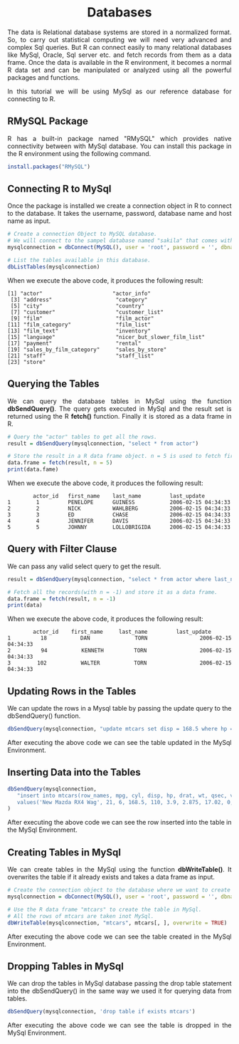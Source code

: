 <div align='justify'>

# <div align='center'>Databases</div>

The data is Relational database systems are stored in a normalized format. So, to carry out statistical computing we will need very advanced and complex Sql queries. But R can connect easily to many relational databases like MySql, Oracle, Sql server etc. and fetch records from them as a data frame. Once the data is available in the R environment, it becomes a normal R data set and can be manipulated or analyzed using all the powerful packages and functions.

In this tutorial we will be using MySql as our reference database for connecting to R.

## RMySQL Package

R has a built-in package named "RMySQL" which provides native connectivity between with MySql database. You can install this package in the R environment using the following command.

```r
install.packages("RMySQL")
```

## Connecting R to MySql

Once the package is installed we create a connection object in R to connect to the database. It takes the username, password, database name and host name as input.

```r
# Create a connection Object to MySQL database.
# We will connect to the sampel database named "sakila" that comes with MySql installation.
mysqlconnection = dbConnect(MySQL(), user = 'root', password = '', dbname = 'sakila', host = 'localhost')

# List the tables available in this database.
dbListTables(mysqlconnection)
```

When we execute the above code, it produces the following result:

```
[1] "actor"                      "actor_info"                
 [3] "address"                    "category"                  
 [5] "city"                       "country"                   
 [7] "customer"                   "customer_list"             
 [9] "film"                       "film_actor"                
[11] "film_category"              "film_list"                 
[13] "film_text"                  "inventory"                 
[15] "language"                   "nicer_but_slower_film_list"
[17] "payment"                    "rental"                    
[19] "sales_by_film_category"     "sales_by_store"            
[21] "staff"                      "staff_list"                
[23] "store"
```

## Querying the Tables

We can query the database tables in MySql using the function **dbSendQuery()**. The query gets executed in MySql and the result set is returned using the R **fetch()** function. Finally it is stored as a data frame in R.

```r
# Query the "actor" tables to get all the rows.
result = dbSendQuery(mysqlconnection, "select * from actor")

# Store the result in a R data frame object. n = 5 is used to fetch first 5 rows.
data.frame = fetch(result, n = 5)
print(data.fame)
```

When we execute the above code, it produces the following result:

```
        actor_id   first_name    last_name         last_update
1        1         PENELOPE      GUINESS           2006-02-15 04:34:33
2        2         NICK          WAHLBERG          2006-02-15 04:34:33
3        3         ED            CHASE             2006-02-15 04:34:33
4        4         JENNIFER      DAVIS             2006-02-15 04:34:33
5        5         JOHNNY        LOLLOBRIGIDA      2006-02-15 04:34:33
```

## Query with Filter Clause

We can pass any valid select query to get the result.

```r
result = dbSendQuery(mysqlconnection, "select * from actor where last_name = 'TORN'")

# Fetch all the records(with n = -1) and store it as a data frame.
data.frame = fetch(result, n = -1)
print(data)
```

When we execute the above code, it produces the following result:

```
        actor_id    first_name     last_name         last_update
1        18         DAN            TORN              2006-02-15 04:34:33
2        94         KENNETH        TORN              2006-02-15 04:34:33
3       102         WALTER         TORN              2006-02-15 04:34:33
```

## Updating Rows in the Tables

We can update the rows in a Mysql table by passing the update query to the dbSendQuery() function.

```r
dbSendQuery(mysqlconnection, "update mtcars set disp = 168.5 where hp = 110")
```

After executing the above code we can see the table updated in the MySql Environment.

## Inserting Data into the Tables

```r
dbSendQuery(mysqlconnection,
   "insert into mtcars(row_names, mpg, cyl, disp, hp, drat, wt, qsec, vs, am, gear, carb)
   values('New Mazda RX4 Wag', 21, 6, 168.5, 110, 3.9, 2.875, 17.02, 0, 1, 4, 4)"
)
```

After executing the above code we can see the row inserted into the table in the MySql Environment.

## Creating Tables in MySql

We can create tables in the MySql using the function **dbWriteTable()**. It overwrites the table if it already exists and takes a data frame as input.

```r
# Create the connection object to the database where we want to create the table.
mysqlconnection = dbConnect(MySQL(), user = 'root', password = '', dbname = 'sakila', host = 'localhost')

# Use the R data frame "mtcars" to create the table in MySql.
# All the rows of mtcars are taken inot MySql.
dbWriteTable(mysqlconnection, "mtcars", mtcars[, ], overwrite = TRUE)
```

After executing the above code we can see the table created in the MySql Environment.

## Dropping Tables in MySql

We can drop the tables in MySql database passing the drop table statement into the dbSendQuery() in the same way we used it for querying data from tables.

```r
dbSendQuery(mysqlconnection, 'drop table if exists mtcars')
```

After executing the above code we can see the table is dropped in the MySql Environment.

</div>
